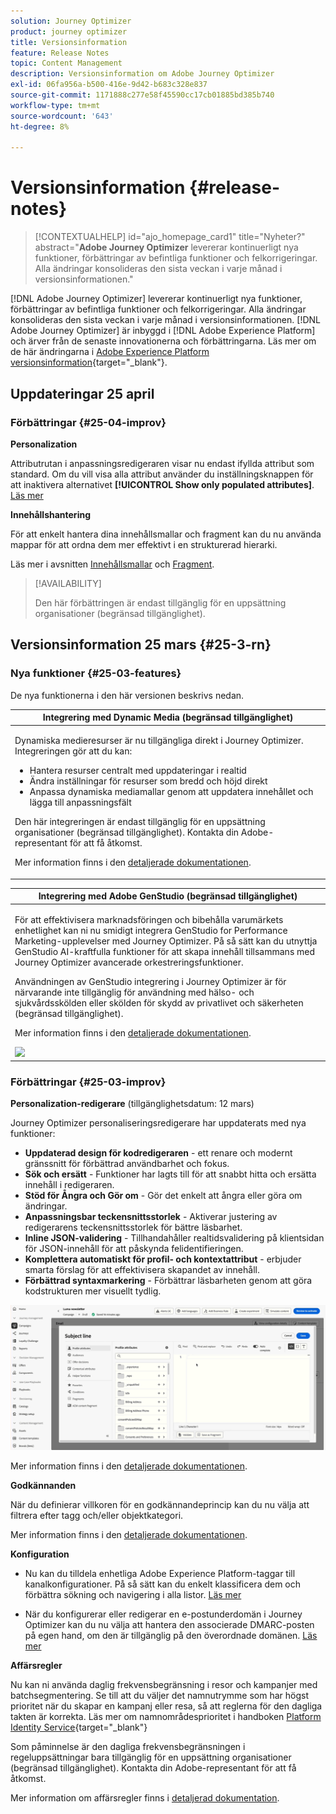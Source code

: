 ```yaml
---
solution: Journey Optimizer
product: journey optimizer
title: Versionsinformation
feature: Release Notes
topic: Content Management
description: Versionsinformation om Adobe Journey Optimizer
exl-id: 06fa956a-b500-416e-9d42-b683c328e837
source-git-commit: 1171888c277e58f45590cc17cb01885bd385b740
workflow-type: tm+mt
source-wordcount: '643'
ht-degree: 8%

---
```


# Versionsinformation {#release-notes}

>[!CONTEXTUALHELP]
>id="ajo_homepage_card1"
>title="Nyheter?"
>abstract="**Adobe Journey Optimizer** levererar kontinuerligt nya funktioner, förbättringar av befintliga funktioner och felkorrigeringar. Alla ändringar konsolideras den sista veckan i varje månad i versionsinformationen."

[!DNL Adobe Journey Optimizer] levererar kontinuerligt nya funktioner, förbättringar av befintliga funktioner och felkorrigeringar. Alla ändringar konsolideras den sista veckan i varje månad i versionsinformationen. [!DNL Adobe Journey Optimizer] är inbyggd i [!DNL Adobe Experience Platform] och ärver från de senaste innovationerna och förbättringarna. Läs mer om de här ändringarna i [Adobe Experience Platform versionsinformation](https://experienceleague.adobe.com/docs/experience-platform/release-notes/latest.html){target="_blank"}.

## Uppdateringar 25 april

### Förbättringar {#25-04-improv}

**Personalization**

Attributrutan i anpassningsredigeraren visar nu endast ifyllda attribut som standard. Om du vill visa alla attribut använder du inställningsknappen för att inaktivera alternativet **[!UICONTROL Show only populated attributes]**. [Läs mer](../personalization/personalization-build-expressions.md)

**Innehållshantering**

För att enkelt hantera dina innehållsmallar och fragment kan du nu använda mappar för att ordna dem mer effektivt i en strukturerad hierarki.

Läs mer i avsnitten [Innehållsmallar](../content-management/access-content-templates.md#folders) och [Fragment](../content-management/manage-fragments.md#folders).

>[!AVAILABILITY]
>
>Den här förbättringen är endast tillgänglig för en uppsättning organisationer (begränsad tillgänglighet).

## Versionsinformation 25 mars {#25-3-rn}


### Nya funktioner {#25-03-features}

De nya funktionerna i den här versionen beskrivs nedan.

<!--table>
<thead>
<tr>
<th><strong>Integration with Adobe Express (Limited Availability)</strong><br/></th>
</tr>
</thead>
<tbody>
<tr>
<td>
<p>The Adobe Express integration in Adobe Journey Optimizer lets you use Adobe Express's editing tools directly during content creation, enabling you to resize, remove backgrounds, crop, and convert assets to JPEG or PNG.<p>
<p>Adobe Express integration in Adobe Journey Optimizer is currently only available for a set of organizations (Limited Availability). It cannot be deployed for use with Healthcare Shield or Privacy and Security Shield.</p>
<p>For more information, refer to the <a href="../integrations/express.md">detailed documentation</a>.</p>
</br>
<img src="assets/do-not-localize/express_resize.gif"/>
</td>
</tr>
</tbody>
</table-->


<!--table>
<thead>
<tr>
<th><strong>Journey metrics</strong><br/></th>
</tr>
</thead>
<tbody>
<tr>
<td>
<p>Journey metrics are now available, allowing you to measure the impact of your activities across the key metrics of your business and to provide clearer insights into your performance.</p>
<p>For more information, refer to the <a href="../building-journeys/success-metrics.md">detailed documentation</a>.</p>
<img src="assets/do-not-localize/success-metric.gif"/>
</td>
</tr>
</tbody>
</table-->

<!-- table>
<thead>
<tr>
<th><strong>Calendar view for journeys (Limited Availability)</strong><br/></th>
</tr>
</thead>
<tbody>
<tr>
<td>
<p>A calendar view is now available in Journey Optimizer to visualize all journeys activations. From this view, you can browse your journeys and check details and properties.<p>
<p>This change is only available for a set of organizations (Limited Availability). To gain access, contact your Adobe representative.</p>
<p>For more information, refer to the <a href="../configuration/rule-sets.md">detailed documentation</a>.</p>
</td>
</tr>
</tbody>
</table-->

<table>
<thead>
<tr>
<th><strong>Integrering med Dynamic Media (begränsad tillgänglighet)</strong><br/></th>
</tr>
</thead>
<tbody>
<tr>
<td>
<p>Dynamiska medieresurser är nu tillgängliga direkt i Journey Optimizer. Integreringen gör att du kan:
<ul>
<li>Hantera resurser centralt med uppdateringar i realtid</li>
<li>Ändra inställningar för resurser som bredd och höjd direkt</li>
<li>Anpassa dynamiska mediamallar genom att uppdatera innehållet och lägga till anpassningsfält</li>
</ul>
<p>
<p>Den här integreringen är endast tillgänglig för en uppsättning organisationer (begränsad tillgänglighet). Kontakta din Adobe-representant för att få åtkomst.</p>
<p>Mer information finns i den <a href="../integrations/aem-dynamic.md">detaljerade dokumentationen</a>.</p>
</td>
</tr>
</tbody>
</table>



<table>
<thead>
<tr>
<th><strong>Integrering med Adobe GenStudio (begränsad tillgänglighet)</strong><br/></th>
</tr>
</thead>
<tbody>
<tr>
<td>
<p>För att effektivisera marknadsföringen och bibehålla varumärkets enhetlighet kan ni nu smidigt integrera GenStudio for Performance Marketing-upplevelser med Journey Optimizer. På så sätt kan du utnyttja GenStudio AI-kraftfulla funktioner för att skapa innehåll tillsammans med Journey Optimizer avancerade orkestreringsfunktioner.<p>
<p>Användningen av GenStudio integrering i Journey Optimizer är för närvarande inte tillgänglig för användning med hälso- och sjukvårdsskölden eller skölden för skydd av privatlivet och säkerheten (begränsad tillgänglighet).</p>
<p>Mer information finns i den <a href="../integrations/genstudio.md">detaljerade dokumentationen</a>.</p>
<img src="assets/do-not-localize/genstudio.gif"/>
</td>
</tr>
</tbody>
</table>


<!--table>
<thead>
<tr>
<th><strong>LINE channel (Limited Availability)</strong><br/></th>
</tr>
</thead>
<tbody>
<tr>
<td>
<p>Adobe Journey Optimizer has expanded its cross-channel capabilities to include support for the LINE channel. This enhancement allows you to create, edit, and preview LINE experiences enabling more personalized and engaging interactions. With LINE, you can connect with more customers, send relevant content, and improve your engagement.<p>
<p>This capability is only available for a set of organizations (Limited Availability). To gain access, contact your Adobe representative.</p>
<p>For more information, refer to the <a href="../configuration/rule-sets.md">detailed documentation</a>.</p>
</td>
</tr>
</tbody>
</table-->


### Förbättringar {#25-03-improv}

**Personalization-redigerare** (tillgänglighetsdatum: 12 mars)

Journey Optimizer personaliseringsredigerare har uppdaterats med nya funktioner:
* **Uppdaterad design för kodredigeraren** - ett renare och modernt gränssnitt för förbättrad användbarhet och fokus.
* **Sök och ersätt** - Funktioner har lagts till för att snabbt hitta och ersätta innehåll i redigeraren.
* **Stöd för Ångra och Gör om** - Gör det enkelt att ångra eller göra om ändringar.
* **Anpassningsbar teckensnittsstorlek** - Aktiverar justering av redigerarens teckensnittsstorlek för bättre läsbarhet.
* **Inline JSON-validering** - Tillhandahåller realtidsvalidering på klientsidan för JSON-innehåll för att påskynda felidentifieringen.
* **Komplettera automatiskt för profil- och kontextattribut** - erbjuder smarta förslag för att effektivisera skapandet av innehåll.
* **Förbättrad syntaxmarkering** - Förbättrar läsbarheten genom att göra kodstrukturen mer visuellt tydlig.

![Video med den nya funktionen i Personalization Editor](assets/do-not-localize/personalization-editor.gif)

Mer information finns i den [detaljerade dokumentationen](../personalization/personalization-build-expressions.md).

**Godkännanden**

När du definierar villkoren för en godkännandeprincip kan du nu välja att filtrera efter tagg och/eller objektkategori.

Mer information finns i den [detaljerade dokumentationen](../test-approve/approval-policies.md).

**Konfiguration**

* Nu kan du tilldela enhetliga Adobe Experience Platform-taggar till kanalkonfigurationer. På så sätt kan du enkelt klassificera dem och förbättra sökning och navigering i alla listor. [Läs mer](../configuration/channel-surfaces.md#channel-config-tags)

* När du konfigurerar eller redigerar en e-postunderdomän i Journey Optimizer kan du nu välja att hantera den associerade DMARC-posten på egen hand, om den är tillgänglig på den överordnade domänen. [Läs mer](../configuration/dmarc-record.md#set-up-dmarc)

**Affärsregler**

Nu kan ni använda daglig frekvensbegränsning i resor och kampanjer med batchsegmentering. Se till att du väljer det namnutrymme som har högst prioritet när du skapar en kampanj eller resa, så att reglerna för den dagliga takten är korrekta. Läs mer om namnområdesprioritet i handboken [Platform Identity Service](https://experienceleague.adobe.com/en/docs/experience-platform/identity/features/identity-graph-linking-rules/namespace-priority){target="_blank"}

Som påminnelse är den dagliga frekvensbegränsningen i regeluppsättningar bara tillgänglig för en uppsättning organisationer (begränsad tillgänglighet). Kontakta din Adobe-representant för att få åtkomst.

Mer information om affärsregler finns i [detaljerad dokumentation](../configuration/rule-sets.md).

<!--**Deliverability**

You can now choose to have your emails relayed to your SMTP servers instead of being sent directly from Journey Optimizer to ISPs. This allows you to route final email deliveries through your own Mail Transfer Agents and IPs, or to perform final validations on the emails before sending them to your recipients. The SMTP relay capacity is available on demand - contact your Adobe representative.-->



